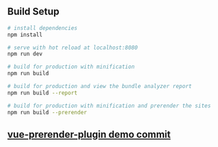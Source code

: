 ## Build Setup

``` bash
# install dependencies
npm install

# serve with hot reload at localhost:8080
npm run dev

# build for production with minification
npm run build

# build for production and view the bundle analyzer report
npm run build --report

# build for production with minification and prerender the sites
npm run build --prerender
```

## [vue-prerender-plugin demo commit](https://github.com/lennontu/vue-prerender-plugin-demo/commit/478dcb11c08110d9360ff16c99acc7c891c702b2)
